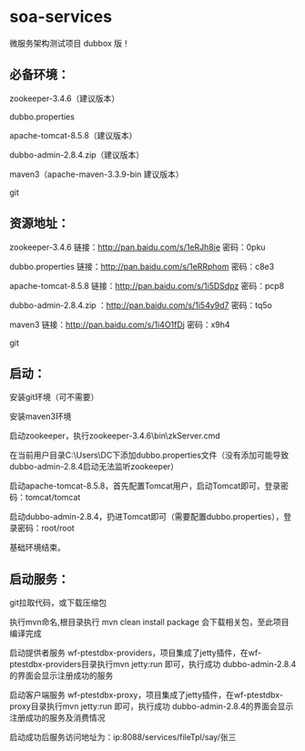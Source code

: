 # soa-services


微服务架构测试项目 dubbox 版！

## 必备环境：
  zookeeper-3.4.6（建议版本）
  
  dubbo.properties
  
  apache-tomcat-8.5.8（建议版本）
  
  dubbo-admin-2.8.4.zip（建议版本）
  
  maven3（apache-maven-3.3.9-bin 建议版本）
  
  git
  
  
## 资源地址：
  zookeeper-3.4.6 链接：http://pan.baidu.com/s/1eRJh8ie 密码：0pku
  
  dubbo.properties 链接：http://pan.baidu.com/s/1eRRphom 密码：c8e3
  
  apache-tomcat-8.5.8 链接：http://pan.baidu.com/s/1i5DSdpz 密码：pcp8
  
  dubbo-admin-2.8.4.zip ：http://pan.baidu.com/s/1i54y9d7 密码：tq5o
  
  maven3 链接：http://pan.baidu.com/s/1i4O1fDj 密码：x9h4
  
  git
  
## 启动：
   安装git环境（可不需要）
   
   安装maven3环境
   
   启动zookeeper，执行zookeeper-3.4.6\bin\zkServer.cmd
   
   在当前用户目录C:\Users\DC下添加dubbo.properties文件（没有添加可能导致dubbo-admin-2.8.4启动无法监听zookeeper）
   
   启动apache-tomcat-8.5.8，首先配置Tomcat用户，启动Tomcat即可，登录密码：tomcat/tomcat
   
   启动dubbo-admin-2.8.4，扔进Tomcat即可（需要配置dubbo.properties），登录密码：root/root
   
   基础环境结束。
   
## 启动服务：
   git拉取代码，或下载压缩包
   
   执行mvn命名,根目录执行 mvn clean install package  会下载相关包，至此项目编译完成
   
   启动提供者服务 wf-ptestdbx-providers，项目集成了jetty插件，在wf-ptestdbx-providers目录执行mvn jetty:run 即可，执行成功
   dubbo-admin-2.8.4的界面会显示注册成功的服务
   
   启动客户端服务 wf-ptestdbx-proxy，项目集成了jetty插件，在wf-ptestdbx-proxy目录执行mvn jetty:run 即可，执行成功
   dubbo-admin-2.8.4的界面会显示注册成功的服务及消费情况
  
  启动成功后服务访问地址为：ip:8088/services/fileTpl/say/张三
  
  
